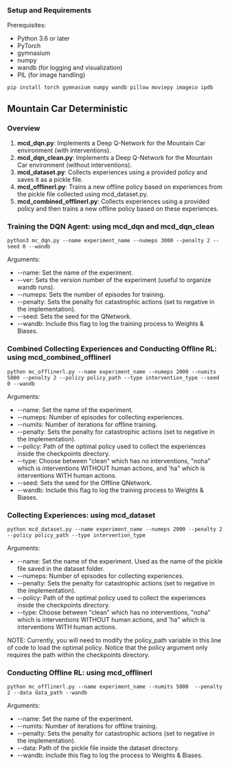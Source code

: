 ### Setup and Requirements
Prerequisites:
- Python 3.6 or later
- PyTorch
- gymnasium
- numpy
- wandb (for logging and visualization)
- PIL (for image handling)
```
pip install torch gymnasium numpy wandb pillow moviepy imageio ipdb 
```

## Mountain Car Deterministic

### Overview
1. **mcd_dqn.py**: Implements a Deep Q-Network for the Mountain Car environment (with interventions).
2. **mcd_dqn_clean.py**: Implements a Deep Q-Network for the Mountain Car environment (without interventions).
3. **mcd_dataset.py**: Collects experiences using a provided policy and saves it as a pickle file.
4. **mcd_offlinerl.py**: Trains a new offline policy based on experiences from the pickle file collected using mcd_dataset.py.
5. **mcd_combined_offlinerl.py**: Collects experiences using a provided policy and then trains a new offline policy based on these experiences.

### Training the DQN Agent: using mcd_dqn and mcd_dqn_clean
```
python3 mc_dqn.py --name experiment_name --numeps 3000 --penalty 2 --seed 0 --wandb
```
Arguments:
- --name: Set the name of the experiment.
- --ver: Sets the version number of the experiment (useful to organize wandb runs).
- --numeps: Sets the number of episodes for training.
- --penalty: Sets the penalty for catastrophic actions (set to negative in the implementation).
- --seed: Sets the seed for the QNetwork.
- --wandb: Include this flag to log the training process to Weights & Biases.

### Combined Collecting Experiences and Conducting Offline RL: using mcd_combined_offlinerl
```
python mc_offlinerl.py --name experiment_name --numeps 2000 --numits 5000 --penalty 2 --policy policy_path --type intervention_type --seed 0 --wandb
```
Arguments:
- --name: Set the name of the experiment.
- --numeps: Number of episodes for collecting experiences.
- --numits: Number of iterations for offline training.
- --penalty: Sets the penalty for catastrophic actions (set to negative in the implementation).
- --policy: Path of the optimal policy used to collect the experiences inside the checkpoints directory.
- --type: Choose between "clean" which has no interventions, "noha" which is interventions WITHOUT human actions, and 'ha" which is interventions WITH human actions.
- --seed: Sets the seed for the Offline QNetwork.
- --wandb: Include this flag to log the training process to Weights & Biases.

### Collecting Experiences: using mcd_dataset
```
python mcd_dataset.py --name experiment_name --numeps 2000 --penalty 2 --policy policy_path --type intervention_type
```
Arguments:
- --name: Set the name of the experiment. Used as the name of the pickle file saved in the dataset folder.
- --numeps: Number of episodes for collecting experiences.
- --penalty: Sets the penalty for catastrophic actions (set to negative in the implementation).
- --policy: Path of the optimal policy used to collect the experiences inside the checkpoints directory.
- --type: Choose between "clean" which has no interventions, "noha" which is interventions WITHOUT human actions, and 'ha" which is interventions WITH human actions.

NOTE: Currently, you will need to modify the policy_path variable in this line of code to load the optimal policy. Notice that the policy argument only requires the path within the checkpoints directory.

### Conducting Offline RL: using mcd_offlinerl
```
python mc_offlinerl.py --name experiment_name --numits 5000  --penalty 2 --data data_path --wandb
```
Arguments:
- --name: Set the name of the experiment.
- --numits: Number of iterations for offline training.
- --penalty: Sets the penalty for catastrophic actions (set to negative in the implementation).
- --data: Path of the pickle file inside the dataset directory.
- --wandb: Include this flag to log the process to Weights & Biases.
